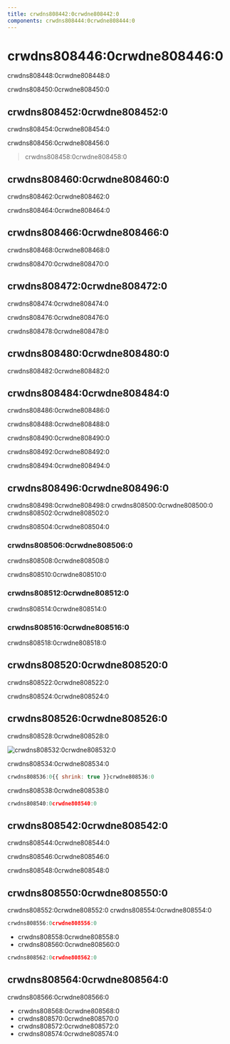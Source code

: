 ```yaml
---
title: crwdns808442:0crwdne808442:0
components: crwdns808444:0crwdne808444:0
---
```

# crwdns808446:0crwdne808446:0

<p class="description">crwdns808448:0crwdne808448:0</p>

crwdns808450:0crwdne808450:0

## crwdns808452:0crwdne808452:0

crwdns808454:0crwdne808454:0

crwdns808456:0crwdne808456:0

> crwdns808458:0crwdne808458:0

## crwdns808460:0crwdne808460:0

crwdns808462:0crwdne808462:0

crwdns808464:0crwdne808464:0

## crwdns808466:0crwdne808466:0

crwdns808468:0crwdne808468:0

crwdns808470:0crwdne808470:0

## crwdns808472:0crwdne808472:0

crwdns808474:0crwdne808474:0

crwdns808476:0crwdne808476:0

crwdns808478:0crwdne808478:0

## crwdns808480:0crwdne808480:0

crwdns808482:0crwdne808482:0

## crwdns808484:0crwdne808484:0

crwdns808486:0crwdne808486:0

crwdns808488:0crwdne808488:0

crwdns808490:0crwdne808490:0

crwdns808492:0crwdne808492:0

crwdns808494:0crwdne808494:0

## crwdns808496:0crwdne808496:0

crwdns808498:0crwdne808498:0 crwdns808500:0crwdne808500:0 crwdns808502:0crwdne808502:0

crwdns808504:0crwdne808504:0

### crwdns808506:0crwdne808506:0

crwdns808508:0crwdne808508:0

crwdns808510:0crwdne808510:0

### crwdns808512:0crwdne808512:0

crwdns808514:0crwdne808514:0

### crwdns808516:0crwdne808516:0

crwdns808518:0crwdne808518:0

## crwdns808520:0crwdne808520:0

crwdns808522:0crwdne808522:0

crwdns808524:0crwdne808524:0

## crwdns808526:0crwdne808526:0

crwdns808528:0crwdne808528:0

![crwdns808532:0crwdne808532:0](crwdns808530:0crwdne808530:0)

crwdns808534:0crwdne808534:0

```jsx
crwdns808536:0{{ shrink: true }}crwdne808536:0
```

crwdns808538:0crwdne808538:0

```jsx
crwdns808540:0crwdne808540:0
```

## crwdns808542:0crwdne808542:0

crwdns808544:0crwdne808544:0

crwdns808546:0crwdne808546:0

crwdns808548:0crwdne808548:0

## crwdns808550:0crwdne808550:0

crwdns808552:0crwdne808552:0 crwdns808554:0crwdne808554:0

```jsx
crwdns808556:0crwdne808556:0
```

- crwdns808558:0crwdne808558:0
- crwdns808560:0crwdne808560:0

```jsx
crwdns808562:0crwdne808562:0
```

## crwdns808564:0crwdne808564:0

crwdns808566:0crwdne808566:0

- crwdns808568:0crwdne808568:0
- crwdns808570:0crwdne808570:0
- crwdns808572:0crwdne808572:0
- crwdns808574:0crwdne808574:0